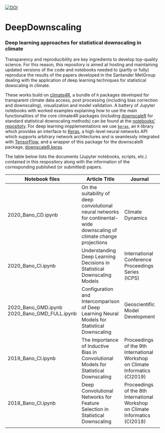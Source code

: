 [![DOI](https://zenodo.org/badge/DOI/10.5281/zenodo.3731351.svg)](https://doi.org/10.5281/zenodo.3731351)

# DeepDownscaling
### Deep learning approaches for statistical downscaling in climate

Transparency and reproducibility are key ingredients to develop top-quality science. For this reason, this repository is aimed at hosting and maintaining updated versions of the code and notebooks needed to (partly or fully) reproduce the results of the papers developed in the Santander MetGroup dealing with the application of deep learning techniques for statistical dowscaling in climate.

These works build on [climate4R](https://github.com/SantanderMetGroup/climate4R), a bundle of `R` packages developed for transparent climate data access, post processing (including bias correction and downscaling), visualization and model validation. A battery of Jupyter notebooks with worked examples explaining how to use the main functionalities of the core climate4R packages (including [downscaleR](https://github.com/SantanderMetGroup/downscaleR) for standard statistical downscaling methods) can be found at the [notebooks' repositoty](https://github.com/SantanderMetGroup/notebooks).
For deep learning impplementations we use [`keras`](https://cran.r-project.org/web/packages/keras/index.html), an `R` library which provides an interface to [Keras](https://keras.io), a high-level neural networks API which supports arbitrary network architectures and is seamlessly integrated with [TensorFlow](https://www.tensorflow.org), and a wrapper of this package for the downscaleR package, [downscaleR.keras](https://github.com/SantanderMetGroup/downscaleR.keras).

The table below lists the documents (Jupyter notebooks, scripts, etc.) contained in this respository along with the information of the corresponding published (or submitted) papers.
 
| Notebook files  | Article Title | Journal | Paper files 	
|---|---|---|---
| 2020_Bano_CD.ipynb | On the suitability of deep convolutional neural networks for continental-wide downscaling of climate change projections | Climate Dynamics | 	-
| 2020_Bano_CI.ipynb | Understanding Deep Learning Decisions in Statistical Downscaling Models | International Conference Proceedings Series (ICPS) | 	https://doi.org/10.1145/3429309.3429321 2020_Bano_CI.pdf
| 2020_Bano_GMD.ipynb 2020_Bano_GMD_FULL.ipynb | Configuration and Intercomparison of Deep Learning Neural Models for Statistical Downscaling | Geoscientific Model Development | 	https://doi.org/10.5194/gmd-2019-278 
| 2019_Bano_CI.ipynb | The Importance of Inductive Bias in Convolutional Models for Statistical Downscaling | Proceedings of the 9th International Workshop on Climate Informatics (CI2019) | http://dx.doi.org/10.5065/y82j-f154 2019_Bano_CI.pdf
| 2018_Bano_CI.ipynb | Deep Convolutional Networks for Feature Selection in Statistical Downscaling | Proceedings of the 8th International Workshop on Climate Informatics (CI2018) | http://dx.doi.org/10.5065/D6BZ64XQ 2018_Bano_CI.pdf
|  |  |  |
